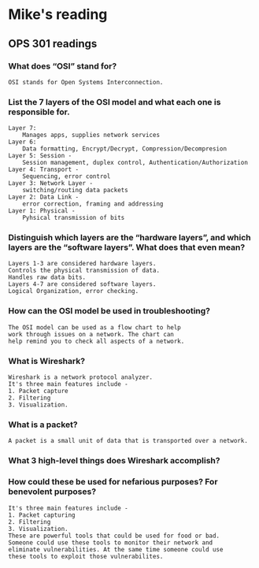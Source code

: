 # Mike's reading

## OPS 301 readings

### What does “OSI” stand for?
    OSI stands for Open Systems Interconnection. 

### List the 7 layers of the OSI model and what each one is responsible for.
    Layer 7:
        Manages apps, supplies network services
    Layer 6:
        Data formatting, Encrypt/Decrypt, Compression/Decompresion
    Layer 5: Session -
        Session management, duplex control, Authentication/Authorization
    Layer 4: Transport -
        Sequencing, error control 
    Layer 3: Network Layer -
        switching/routing data packets
    Layer 2: Data Link -
        error correction, framing and addressing 
    Layer 1: Physical - 
        Pyhsical transmission of bits
### Distinguish which layers are the “hardware layers”, and which layers are the “software layers”. What does that even mean?
    Layers 1-3 are considered hardware layers.
    Controls the physical transmission of data.
    Handles raw data bits.
    Layers 4-7 are considered software layers.
    Logical Organization, error checking.

### How can the OSI model be used in troubleshooting?
    The OSI model can be used as a flow chart to help
    work through issues on a network. The chart can
    help remind you to check all aspects of a network.

### What is Wireshark?
    Wireshark is a network protocol analyzer.
    It's three main features include -
    1. Packet capture
    2. Filtering
    3. Visualization.

### What is a packet?
    A packet is a small unit of data that is transported over a network.

### What 3 high-level things does Wireshark accomplish? 
### How could these be used for nefarious purposes? For benevolent purposes?
    It's three main features include -
    1. Packet capturing 
    2. Filtering
    3. Visualization.
    These are powerful tools that could be used for food or bad.
    Someone could use these tools to monitor their network and 
    eliminate vulnerabilities. At the same time someone could use
    these tools to exploit those vulnerabilites.